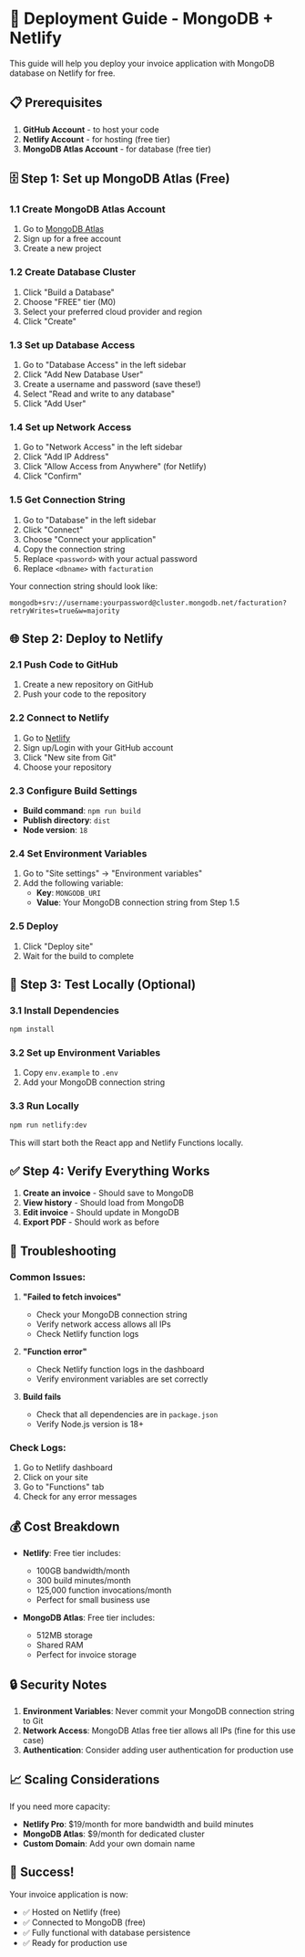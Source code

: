 # 🚀 Deployment Guide - MongoDB + Netlify

This guide will help you deploy your invoice application with MongoDB database on Netlify for free.

## 📋 Prerequisites

1. **GitHub Account** - to host your code
2. **Netlify Account** - for hosting (free tier)
3. **MongoDB Atlas Account** - for database (free tier)

## 🗄️ Step 1: Set up MongoDB Atlas (Free)

### 1.1 Create MongoDB Atlas Account
1. Go to [MongoDB Atlas](https://www.mongodb.com/atlas)
2. Sign up for a free account
3. Create a new project

### 1.2 Create Database Cluster
1. Click "Build a Database"
2. Choose "FREE" tier (M0)
3. Select your preferred cloud provider and region
4. Click "Create"

### 1.3 Set up Database Access
1. Go to "Database Access" in the left sidebar
2. Click "Add New Database User"
3. Create a username and password (save these!)
4. Select "Read and write to any database"
5. Click "Add User"

### 1.4 Set up Network Access
1. Go to "Network Access" in the left sidebar
2. Click "Add IP Address"
3. Click "Allow Access from Anywhere" (for Netlify)
4. Click "Confirm"

### 1.5 Get Connection String
1. Go to "Database" in the left sidebar
2. Click "Connect"
3. Choose "Connect your application"
4. Copy the connection string
5. Replace `<password>` with your actual password
6. Replace `<dbname>` with `facturation`

Your connection string should look like:
```
mongodb+srv://username:yourpassword@cluster.mongodb.net/facturation?retryWrites=true&w=majority
```

## 🌐 Step 2: Deploy to Netlify

### 2.1 Push Code to GitHub
1. Create a new repository on GitHub
2. Push your code to the repository

### 2.2 Connect to Netlify
1. Go to [Netlify](https://netlify.com)
2. Sign up/Login with your GitHub account
3. Click "New site from Git"
4. Choose your repository

### 2.3 Configure Build Settings
- **Build command**: `npm run build`
- **Publish directory**: `dist`
- **Node version**: `18`

### 2.4 Set Environment Variables
1. Go to "Site settings" → "Environment variables"
2. Add the following variable:
   - **Key**: `MONGODB_URI`
   - **Value**: Your MongoDB connection string from Step 1.5

### 2.5 Deploy
1. Click "Deploy site"
2. Wait for the build to complete

## 🧪 Step 3: Test Locally (Optional)

### 3.1 Install Dependencies
```bash
npm install
```

### 3.2 Set up Environment Variables
1. Copy `env.example` to `.env`
2. Add your MongoDB connection string

### 3.3 Run Locally
```bash
npm run netlify:dev
```

This will start both the React app and Netlify Functions locally.

## ✅ Step 4: Verify Everything Works

1. **Create an invoice** - Should save to MongoDB
2. **View history** - Should load from MongoDB
3. **Edit invoice** - Should update in MongoDB
4. **Export PDF** - Should work as before

## 🔧 Troubleshooting

### Common Issues:

1. **"Failed to fetch invoices"**
   - Check your MongoDB connection string
   - Verify network access allows all IPs
   - Check Netlify function logs

2. **"Function error"**
   - Check Netlify function logs in the dashboard
   - Verify environment variables are set correctly

3. **Build fails**
   - Check that all dependencies are in `package.json`
   - Verify Node.js version is 18+

### Check Logs:
1. Go to Netlify dashboard
2. Click on your site
3. Go to "Functions" tab
4. Check for any error messages

## 💰 Cost Breakdown

- **Netlify**: Free tier includes:
  - 100GB bandwidth/month
  - 300 build minutes/month
  - 125,000 function invocations/month
  - Perfect for small business use

- **MongoDB Atlas**: Free tier includes:
  - 512MB storage
  - Shared RAM
  - Perfect for invoice storage

## 🔒 Security Notes

1. **Environment Variables**: Never commit your MongoDB connection string to Git
2. **Network Access**: MongoDB Atlas free tier allows all IPs (fine for this use case)
3. **Authentication**: Consider adding user authentication for production use

## 📈 Scaling Considerations

If you need more capacity:
- **Netlify Pro**: $19/month for more bandwidth and build minutes
- **MongoDB Atlas**: $9/month for dedicated cluster
- **Custom Domain**: Add your own domain name

## 🎉 Success!

Your invoice application is now:
- ✅ Hosted on Netlify (free)
- ✅ Connected to MongoDB (free)
- ✅ Fully functional with database persistence
- ✅ Ready for production use
